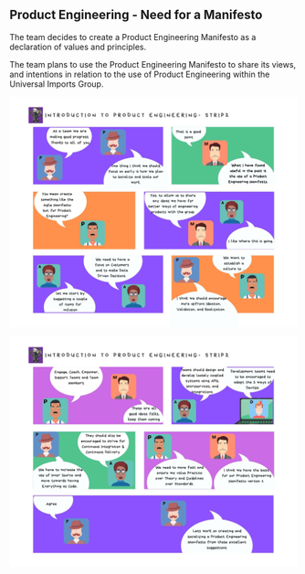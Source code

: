 ## Product Engineering - Need for a Manifesto

The team decides to create a Product Engineering Manifesto as a declaration of values and principles.

The team plans to use the Product Engineering Manifesto to share its views, and intentions in relation to the use of Product Engineering within the Universal Imports Group.

![](assets/intro-pe-strip2-page1.jpg)

![](assets/intro-pe-strip2-page2.jpg)
